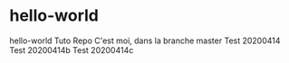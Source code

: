 # hello-world
hello-world Tuto Repo
C'est moi, dans la branche master
Test 20200414 
Test 20200414b 
Test 20200414c 
